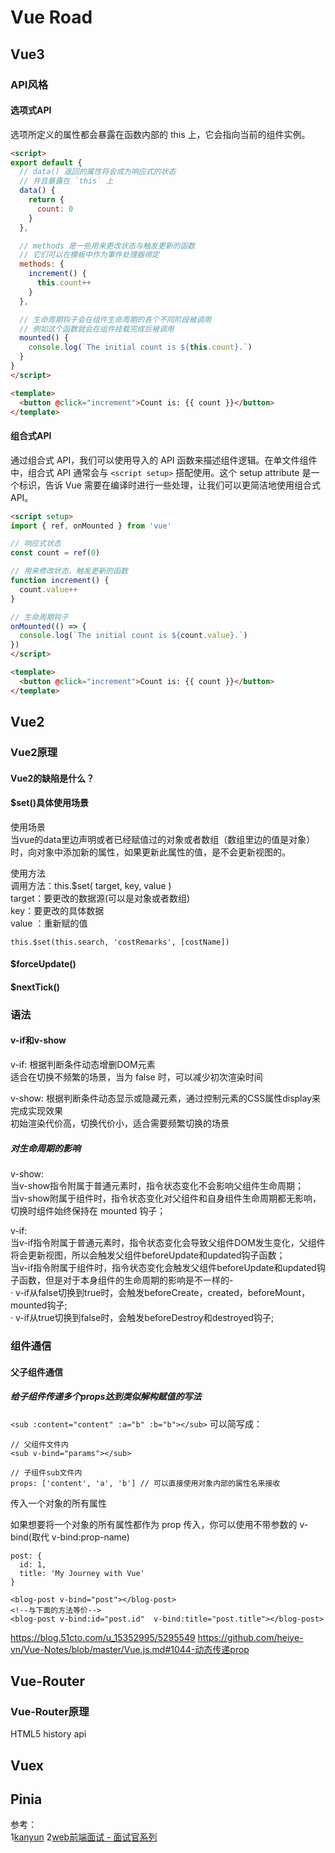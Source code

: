 # Vue Road  

## Vue3  

### API风格  

#### 选项式API  
选项所定义的属性都会暴露在函数内部的 this 上，它会指向当前的组件实例。
```HTML
<script>
export default {
  // data() 返回的属性将会成为响应式的状态
  // 并且暴露在 `this` 上
  data() {
    return {
      count: 0
    }
  },

  // methods 是一些用来更改状态与触发更新的函数
  // 它们可以在模板中作为事件处理器绑定
  methods: {
    increment() {
      this.count++
    }
  },

  // 生命周期钩子会在组件生命周期的各个不同阶段被调用
  // 例如这个函数就会在组件挂载完成后被调用
  mounted() {
    console.log(`The initial count is ${this.count}.`)
  }
}
</script>

<template>
  <button @click="increment">Count is: {{ count }}</button>
</template>
```

#### 组合式API  
通过组合式 API，我们可以使用导入的 API 函数来描述组件逻辑。在单文件组件中，组合式 API 通常会与 `<script setup>` 搭配使用。这个 setup attribute 是一个标识，告诉 Vue 需要在编译时进行一些处理，让我们可以更简洁地使用组合式 API。  

```HTML
<script setup>
import { ref, onMounted } from 'vue'

// 响应式状态
const count = ref(0)

// 用来修改状态、触发更新的函数
function increment() {
  count.value++
}

// 生命周期钩子
onMounted(() => {
  console.log(`The initial count is ${count.value}.`)
})
</script>

<template>
  <button @click="increment">Count is: {{ count }}</button>
</template>
```


## Vue2  

### Vue2原理  

#### Vue2的缺陷是什么？  

#### $set()具体使用场景  
使用场景  
当vue的data里边声明或者已经赋值过的对象或者数组（数组里边的值是对象）时，向对象中添加新的属性，如果更新此属性的值，是不会更新视图的。  

使用方法  
调用方法：this.$set( target, key, value )  
target：要更改的数据源(可以是对象或者数组)  
key：要更改的具体数据  
value ：重新赋的值  

`this.$set(this.search, 'costRemarks', [costName])`  

#### $forceUpdate()  

#### $nextTick()

### 语法  

#### v-if和v-show  
v-if: 根据判断条件动态增删DOM元素  
适合在切换不频繁的场景，当为 false 时，可以减少初次渲染时间  

v-show: 根据判断条件动态显示或隐藏元素，通过控制元素的CSS属性display来完成实现效果  
初始渲染代价高，切换代价小，适合需要频繁切换的场景

##### 对生命周期的影响  
v-show:  
当v-show指令附属于普通元素时，指令状态变化不会影响父组件生命周期；  
当v-show附属于组件时，指令状态变化对父组件和自身组件生命周期都无影响，切换时组件始终保持在 mounted 钩子；  

v-if:  
当v-if指令附属于普通元素时，指令状态变化会导致父组件DOM发生变化，父组件将会更新视图，所以会触发父组件beforeUpdate和updated钩子函数；  
当v-if指令附属于组件时，指令状态变化会触发父组件beforeUpdate和updated钩子函数，但是对于本身组件的生命周期的影响是不一样的-  
· v-if从false切换到true时，会触发beforeCreate，created，beforeMount，mounted钩子;  
· v-if从true切换到false时，会触发beforeDestroy和destroyed钩子;  



### 组件通信  

#### 父子组件通信  

##### 给子组件传递多个props达到类似解构赋值的写法  
`<sub :content="content" :a="b" :b="b"></sub>` 可以简写成：  

```
// 父组件文件内  
<sub v-bind="params"></sub>

// 子组件sub文件内
props: ['content', 'a', 'b'] // 可以直接使用对象内部的属性名来接收
```
传入一个对象的所有属性

如果想要将一个对象的所有属性都作为 prop 传入，你可以使用不带参数的 v-bind(取代 v-bind:prop-name)  

```
post: {
  id: 1,
  title: 'My Journey with Vue'
}
```  

```
<blog-post v-bind="post"></blog-post>
<!--与下面的方法等价-->
<blog-post v-bind:id="post.id"  v-bind:title="post.title"></blog-post>
```

https://blog.51cto.com/u_15352995/5295549
https://github.com/heiye-vn/Vue-Notes/blob/master/Vue.js.md#1044-动态传递prop

## Vue-Router  

### Vue-Router原理  
HTML5 history api  


## Vuex  

## Pinia  



参考：  
1[kanyun](https://www.kancloud.cn/hexiumin/vuea/2190212)
2[web前端面试 - 面试官系列](https://vue3js.cn/interview/vue/spa.html#三、实现一个spa)

